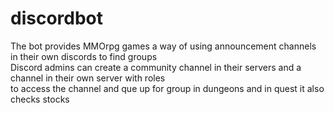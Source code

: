 # discordbot

The bot provides MMOrpg games a way of using announcement channels in their own discords to find groups <br>
Discord admins can create a community channel in their servers and a channel in their own server with roles <br>
to access the channel and que up for group in dungeons and in quest it also checks stocks
